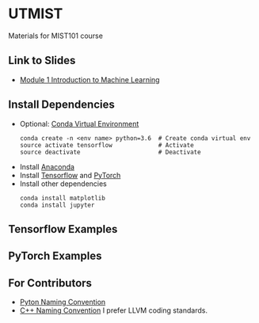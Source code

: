 # UTMIST
Materials for MIST101 course

## Link to Slides
- [Module 1 Introduction to Machine Learning](https://docs.google.com/presentation/d/1v68ag3A9trfvPtHfsv40KyHhi4Q1WQrIU6eUgiZKB74/edit?usp=sharing)

## Install Dependencies
- Optional: [Conda Virtual Environment](https://conda.io/docs/user-guide/tasks/manage-environments.html)
    ```
    conda create -n <env name> python=3.6  # Create conda virtual env
    source activate tensorflow             # Activate
    source deactivate                      # Deactivate
    ```
- Install [Anaconda](https://www.continuum.io/)
- Install [Tensorflow](https://www.tensorflow.org/) and [PyTorch](https://pytorch.org/)
- Install other dependencies
    ```
    conda install matplotlib
    conda install jupyter
    ```

## Tensorflow Examples

## PyTorch Examples

## For Contributors
- [Pyton Naming Convention](https://visualgit.readthedocs.io/en/latest/pages/naming_convention.html)
- [C++ Naming Convention](https://llvm.org/docs/CodingStandards.html) I prefer LLVM coding standards.